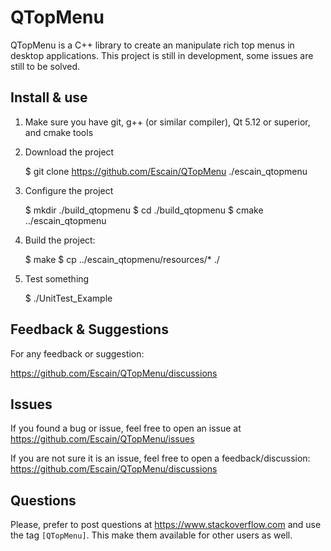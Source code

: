 QTopMenu
===========


QTopMenu is a C++ library to create an manipulate rich top menus in desktop applications.
This project is still in development, some issues are still to be solved.

Install & use
-------------

1) Make sure you have git, g++ (or similar compiler), Qt 5.12 or superior, and cmake tools

3) Download the project

    $ git clone https://github.com/Escain/QTopMenu ./escain_qtopmenu

4) Configure the project

    $ mkdir ./build_qtopmenu
    $ cd ./build_qtopmenu
    $ cmake ../escain_qtopmenu

5) Build the project:

    $ make
    $ cp ../escain_qtopmenu/resources/* ./

6) Test something

    $ ./UnitTest_Example


Feedback & Suggestions
----------------------

For any feedback or suggestion:

https://github.com/Escain/QTopMenu/discussions

Issues
------

If you found a bug or issue, feel free to open an issue at https://github.com/Escain/QTopMenu/issues

If you are not sure it is an issue, feel free to open a feedback/discussion: https://github.com/Escain/QTopMenu/discussions

Questions
---------

Please, prefer to post questions at https://www.stackoverflow.com and use the tag `[QTopMenu]`.
This make them available for other users as well.
